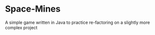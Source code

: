 # Space-Mines
A simple game written in Java to practice re-factoring on a slightly more complex project
